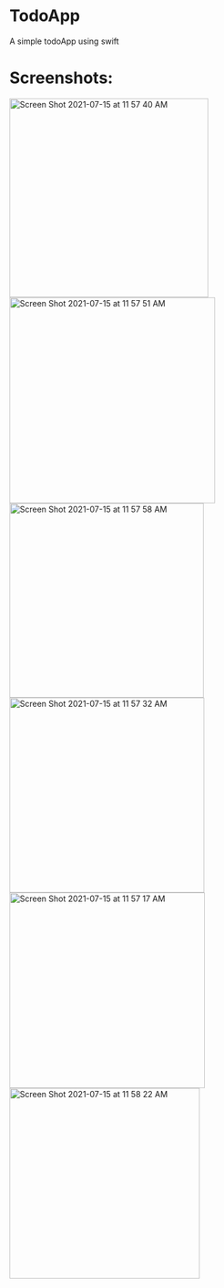 # TodoApp
A simple todoApp using swift

# Screenshots:
<img width="349" alt="Screen Shot 2021-07-15 at 11 57 40 AM" src="https://user-images.githubusercontent.com/22710660/125764843-671beecf-da74-415f-8203-04a523ca36d6.png">
<img width="361" alt="Screen Shot 2021-07-15 at 11 57 51 AM" src="https://user-images.githubusercontent.com/22710660/125764862-b3a90cfa-e83c-4dac-89ef-57684abf657d.png">
<img width="341" alt="Screen Shot 2021-07-15 at 11 57 58 AM" src="https://user-images.githubusercontent.com/22710660/125764942-5a3ecd4b-9880-4fe2-b7b8-a0ac74fb4bbb.png">
<img width="342" alt="Screen Shot 2021-07-15 at 11 57 32 AM" src="https://user-images.githubusercontent.com/22710660/125765123-0e7ea4e4-a5b3-420e-aa6c-049267a18a0e.png">
<img width="343" alt="Screen Shot 2021-07-15 at 11 57 17 AM" src="https://user-images.githubusercontent.com/22710660/125764972-886fbfe1-6e27-402e-b2f1-d44c8b323141.png">
<img width="334" alt="Screen Shot 2021-07-15 at 11 58 22 AM" src="https://user-images.githubusercontent.com/22710660/125765052-f3e14dbe-0d55-4b50-b963-7d68ad0fec9f.png">



